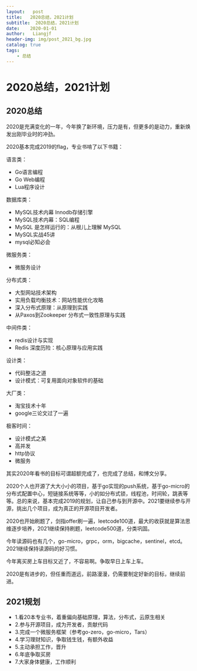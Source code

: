 ```yaml
---
layout:   post         
title:   2020总结，2021计划
subtitle:  2020总结，2021计划
date:    2020-01-01
author:   Liangjf
header-img: img/post_2021_bg.jpg
catalog: true           
tags:            
    - 总结
---
```


# 2020总结，2021计划
## 2020总结

2020是充满变化的一年，今年换了新环境，压力是有，但更多的是动力，重新焕发出刚毕业时的冲劲。

2020基本完成2019的flag，专业书啃了以下书籍：

语言类：

- Go语言编程
- Go Web编程
- Lua程序设计

数据库类：

- MySQL技术内幕 Innodb存储引擎
- MySQL技术内幕：SQL编程
- MySQL 是怎样运行的：从根儿上理解 MySQL
- MySQL实战45讲
- mysql必知必会

微服务类：

- 微服务设计

分布式类：

- 大型网站技术架构
- 实用负载均衡技术：网站性能优化攻略
- 深入分布式原理：从原理到实践
- 从Paxos到Zookeeper  分布式一致性原理与实践

中间件类：

- redis设计与实现
- Redis 深度历险：核心原理与应用实践

设计类：

- 代码整洁之道
- 设计模式：可复用面向对象软件的基础

大厂类：

- 淘宝技术十年
- google三论文过了一遍

极客时间：

- 设计模式之美
- 高并发
- http协议
- 微服务

其实2020年看书的目标可谓超额完成了，也完成了总结，和博文分享。

2020个人也开源了大大小小的项目，基于go实现的push系统，基于go-micro的分布式配置中心，短链接系统等等，小的如分布式锁，线程池，时间轮，跳表等等。总的来说，基本完成2019的规划，让自己参与到开源中。2021要继续参与开源，挑出几个项目，成为真正的开源项目开发者。

2020也开始刷题了，剑指offer刷一遍，leetcode100道，最大的收获就是算法思维逐步培养，2021继续保持刷题，leetcode500道，分类巩固。

今年读源码也有几个，go-micro，grpc，orm，bigcache，sentinel，etcd。2021继续保持读源码的好习惯。

今年离买房上车目标又近了，不容易啊。争取早日上车上车。

2020是有进步的，但任重而道远，前路漫漫，仍需要制定好新的目标，继续前进。

## 2021规划

- 1.看20本专业书，着重偏向基础原理，算法，分布式，云原生相关
- 2.参与开源项目，成为开发者，贡献代码
- 3.完成一个微服务框架（参考go-zero，go-micro，Tars）
- 4.学习理财知识，争取钱生钱，有额外收益
- 5.主动承担工作，晋升
- 6.年底争取买房
- 7.大家身体健康，工作顺利
